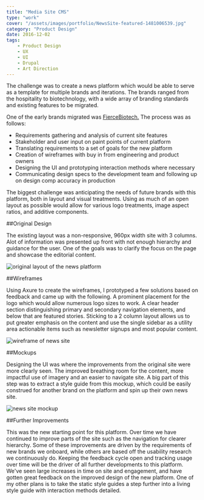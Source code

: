 ```yaml
---
title: "Media Site CMS"
type: "work"
cover: "/assets/images/portfolio/NewsSite-featured-1481006539.jpg"
category: "Product Design"
date: 2016-12-02
tags:
    - Product Design
    - UX
    - UI 
    - Drupal
    - Art Direction
---
```

The challenge was to create a news platform which would be able to serve as a template for multiple brands and iterations. The brands ranged from the hospitality to biotechnology, with a wide array of branding standards and existing features to be migrated.

One of the early brands migrated was [FierceBiotech.](http://fiercebiotech.com) The process was as follows:

- Requirements gathering and analysis of current site features
- Stakeholder and user input on paint points of current platform
- Translating requirements to a set of goals for the new platform
- Creation of wireframes with buy in from engineering and product owners
- Designing the UI and prototyping interaction methods where necessary
- Communicating design specs to the development team and following up on design comp accuracy in production

The biggest challenge was anticipating the needs of future brands with this platform, both in layout and visual treatments. Using as much of an open layout as possible would allow for various logo treatments, image aspect ratios, and additive components.

##Original Design

The existing layout was a non-responsive, 960px width site with 3 columns. Alot of information was presented up front with not enough hierarchy and guidance for the user. One of the goals was to clarify the focus on the page and showcase the editorial content.

![original layout of the news platform](/assets/images/portfolio/NewsSite-original.jpg)

##Wireframes

Using Axure to create the wireframes, I prototyped a few solutions based on feedback and came up with the following. A prominent placement for the logo which would allow numerous logo sizes to work. A clear header section distinguishing primary and secondary navigation elements, and below that are featured stories. Sticking to a 2 column layout allows us to put greater emphasis on the content and use the single sidebar as a utility area actionable items such as newsletter signups and most popular content.

![wireframe of news site](/assets/images/portfolio/NewsSite-wireframe.jpg)

##Mockups

Designing the UI was where the improvements from the original site were more clearly seen. The improved breathing room for the content, more impactful use of imagery and an easier to navigate site. A big part of this step was to extract a style guide from this mockup, which could be easily construed for another brand on the platform and spin up their own news site.

![news site mockup](/assets/images/portfolio/NewsSite-mockup.jpg)

##Further Improvements

This was the new starting point for this platform. Over time we have continued to improve parts of the site such as the navigation for clearer hierarchy. Some of these improvements are driven by the requirements of new brands we onboard, while others are based off the usability research we continuously do. Keeping the feedback cycle open and tracking usage over time will be the driver of all further developments to this platform. We've seen large increases in time on site and engagement, and have gotten great feedback on the improved design of the new platform. One of my other plans is to take the static style guides a step further into a living style guide with interaction methods detailed.
